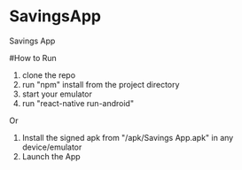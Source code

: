 # SavingsApp
Savings App

#How to Run

1. clone the repo
2. run "npm" install from the project directory
3. start your emulator
4. run "react-native run-android"

Or 
1. Install the signed apk from "/apk/Savings App.apk" in any device/emulator 
2. Launch the App
